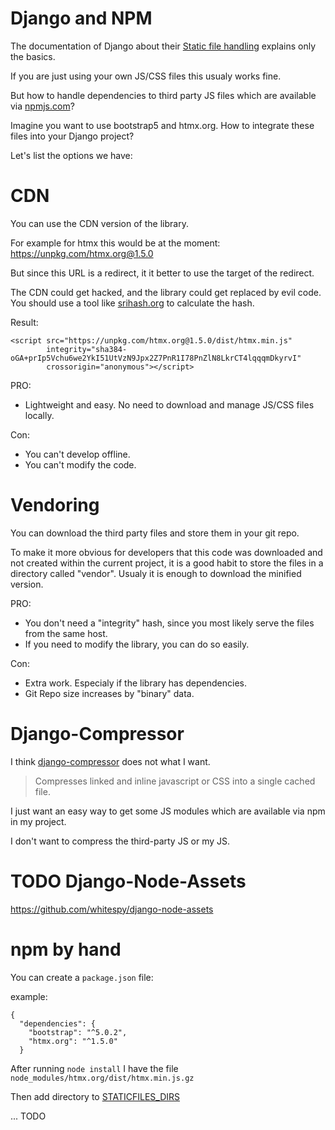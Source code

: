 # Django and NPM

The documentation of Django about their [Static file handling](https://docs.djangoproject.com/en/dev/howto/static-files/) explains only the basics.

If you are just using your own JS/CSS files this usualy works fine.

But how to handle dependencies to third party JS files which are available via [npmjs.com](https://www.npmjs.com/)?

Imagine you want to use bootstrap5 and htmx.org. How to integrate these files into your Django project?

Let's list the options we have:

# CDN

You can use the CDN version of the library.

For example for htmx this would be at the moment: https://unpkg.com/htmx.org@1.5.0

But since this URL is a redirect, it it better to use the target of the redirect.

The CDN could get hacked, and the library could get replaced by evil code. You should
use a tool like [srihash.org](https://www.srihash.org/) to calculate the hash.

Result:

```
<script src="https://unpkg.com/htmx.org@1.5.0/dist/htmx.min.js" 
        integrity="sha384-oGA+prIp5Vchu6we2YkI51UtVzN9Jpx2Z7PnR1I78PnZlN8LkrCT4lqqqmDkyrvI"
        crossorigin="anonymous"></script>
```

PRO:
* Lightweight and easy. No need to download and manage JS/CSS files locally.

Con: 

* You can't develop offline. 
* You can't modify the code.


# Vendoring

You can download the third party files and store them in your git repo.

To make it more obvious for developers that this code was downloaded and not
created within the current project, it is a good habit to store the files
in a directory called "vendor". Usualy it is enough to download the minified version.

PRO:

* You don't need a "integrity" hash, since you most likely serve the files from the same host.
* If you need to modify the library, you can do so easily.


Con: 

* Extra work. Especialy if the library has dependencies.
* Git Repo size increases by "binary" data.


# Django-Compressor

I think [django-compressor](https://github.com/django-compressor/django-compressor) does not what I want.

> Compresses linked and inline javascript or CSS into a single cached file.

I just want an easy way to get some JS modules which are available via npm in my project.

I don't want to compress the third-party JS or my JS.

# TODO Django-Node-Assets

https://github.com/whitespy/django-node-assets

# npm by hand

You can create a `package.json` file:

example: 

```
{
  "dependencies": {
    "bootstrap": "^5.0.2",
    "htmx.org": "^1.5.0"
  }
```

After running `node install` I have the file `node_modules/htmx.org/dist/htmx.min.js.gz`



Then add directory to [STATICFILES_DIRS](https://docs.djangoproject.com/en/dev/ref/settings/#staticfiles-dirs)

... TODO

